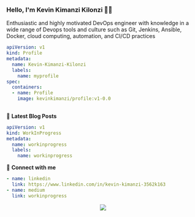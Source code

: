 ### Hello, I'm Kevin Kimanzi Kilonzi 👋👋

Enthusiastic and highly motivated DevOps engineer with knowledge in a wide range of  Devops tools and culture such as Git, Jenkins, Ansible, Docker, cloud computing, automation, and CI/CD practices

```yaml
apiVersion: v1
kind: Profile
metadata:
  name: Kevin-Kimanzi-Kilonzi 
  labels:
    name: myprofile
spec:
  containers:
  - name: Profile
    image: kevinkimanzi/profile:v1-0.0
    
```

📕 **Latest Blog Posts**
```yaml
apiVersion: v1
kind: WorkInProgress
metadata:
  name: workinprogress
  labels:
    name: workinprogress
```

🔗 **Connect with me**
```yaml
- name: linkedin
  link: https://www.linkedin.com/in/kevin-kimanzi-3562k163
- name: medium
  link: workinprogress
```
<p align="center">
  <img src="https://capsule-render.vercel.app/api?type=waving&color=738678&height=80&section=footer"/>
</p>
